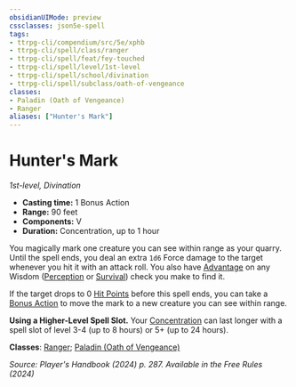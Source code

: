 ```yaml
---
obsidianUIMode: preview
cssclasses: json5e-spell
tags:
- ttrpg-cli/compendium/src/5e/xphb
- ttrpg-cli/spell/class/ranger
- ttrpg-cli/spell/feat/fey-touched
- ttrpg-cli/spell/level/1st-level
- ttrpg-cli/spell/school/divination
- ttrpg-cli/spell/subclass/oath-of-vengeance
classes:
- Paladin (Oath of Vengeance)
- Ranger
aliases: ["Hunter's Mark"]
---
```

# Hunter's Mark
*1st-level, Divination*  


- **Casting time:** 1 Bonus Action
- **Range:** 90 feet
- **Components:** V
- **Duration:** Concentration, up to 1 hour

You magically mark one creature you can see within range as your quarry. Until the spell ends, you deal an extra `1d6` Force damage to the target whenever you hit it with an attack roll. You also have [Advantage](3-Mechanics/CLI/rules/variant-rules/advantage-xphb.md) on any Wisdom ([Perception](3-Mechanics/CLI/rules/skills.md#Perception) or [Survival](3-Mechanics/CLI/rules/skills.md#Survival)) check you make to find it.

If the target drops to 0 [Hit Points](3-Mechanics/CLI/rules/variant-rules/hit-points-xphb.md) before this spell ends, you can take a [Bonus Action](3-Mechanics/CLI/rules/variant-rules/bonus-action-xphb.md) to move the mark to a new creature you can see within range.

**Using a Higher-Level Spell Slot.** Your [Concentration](3-Mechanics/CLI/rules/conditions.md#Concentration) can last longer with a spell slot of level 3-4 (up to 8 hours) or 5+ (up to 24 hours).

**Classes**: [Ranger](3-Mechanics/CLI/lists/list-spells-classes-ranger.md); [Paladin (Oath of Vengeance)](3-Mechanics/CLI/lists/list-spells-classes-paladin-xphb-oath-of-vengeance-xphb.md "subclass=XPHB;class=XPHB")

*Source: Player's Handbook (2024) p. 287. Available in the Free Rules (2024)*
